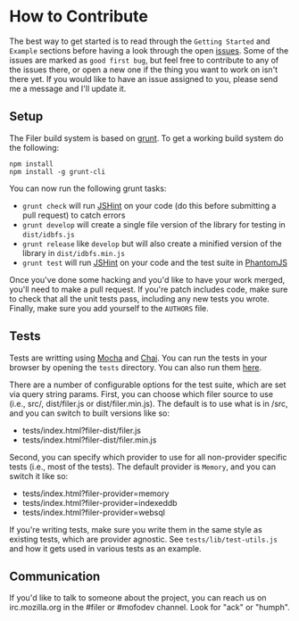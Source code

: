 # How to Contribute

The best way to get started is to read through the `Getting Started` and `Example`
sections before having a look through the open [issues](https://github.com/js-platform/filer/issues).
Some of the issues are marked as `good first bug`, but feel free to contribute to
any of the issues there, or open a new one if the thing you want to work on isn't
there yet. If you would like to have an issue assigned to you, please send me a
message and I'll update it.

## Setup

The Filer build system is based on [grunt](http://gruntjs.com/). To get a working build system
do the following:

```
npm install
npm install -g grunt-cli
```

You can now run the following grunt tasks:
* `grunt check` will run [JSHint](http://www.jshint.com/) on your code (do this before submitting a pull request) to catch errors
* `grunt develop` will create a single file version of the library for testing in `dist/idbfs.js`
* `grunt release` like `develop` but will also create a minified version of the library in `dist/idbfs.min.js`
* `grunt test` will run [JSHint](http://www.jshint.com/) on your code and the test suite in [PhantomJS](http://phantomjs.org/)

Once you've done some hacking and you'd like to have your work merged, you'll need to
make a pull request. If you're patch includes code, make sure to check that all the
unit tests pass, including any new tests you wrote. Finally, make sure you add yourself
to the `AUTHORS` file.

## Tests

Tests are writting using [Mocha](http://visionmedia.github.io/mocha/) and [Chai](http://chaijs.com/api/bdd/).
You can run the tests in your browser by opening the `tests` directory. You can also run them
[here](http://js-platform.github.io/filer/tests/).

There are a number of configurable options for the test suite, which are set via query string params.
First, you can choose which filer source to use (i.e., src/, dist/filer.js or dist/filer.min.js).
The default is to use what is in /src, and you can switch to built versions like so:
* tests/index.html?filer-dist/filer.js
* tests/index.html?filer-dist/filer.min.js

Second, you can specify which provider to use for all non-provider specific tests (i.e., most of the tests).
The default provider is `Memory`, and you can switch it like so:
* tests/index.html?filer-provider=memory
* tests/index.html?filer-provider=indexeddb
* tests/index.html?filer-provider=websql

If you're writing tests, make sure you write them in the same style as existing tests, which are
provider agnostic. See `tests/lib/test-utils.js` and how it gets used in various tests as
an example.

## Communication

If you'd like to talk to someone about the project, you can reach us on irc.mozilla.org in the
#filer or #mofodev channel. Look for "ack" or "humph".
